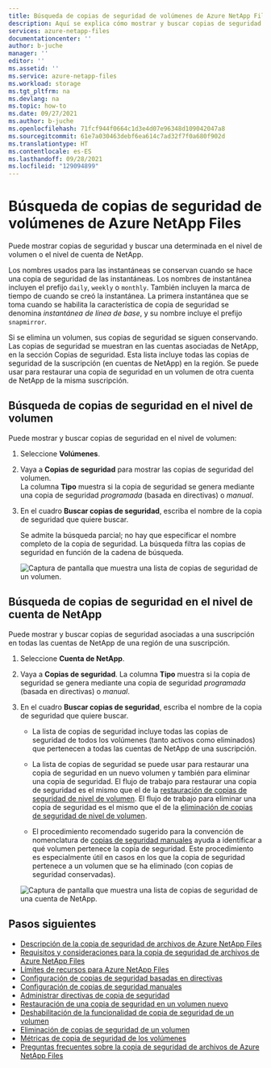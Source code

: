 ```yaml
---
title: Búsqueda de copias de seguridad de volúmenes de Azure NetApp Files | Microsoft Docs
description: Aquí se explica cómo mostrar y buscar copias de seguridad de volúmenes de Azure NetApp Files en el nivel de volumen y el nivel de cuenta de NetApp.
services: azure-netapp-files
documentationcenter: ''
author: b-juche
manager: ''
editor: ''
ms.assetid: ''
ms.service: azure-netapp-files
ms.workload: storage
ms.tgt_pltfrm: na
ms.devlang: na
ms.topic: how-to
ms.date: 09/27/2021
ms.author: b-juche
ms.openlocfilehash: 71fcf944f0664c1d3e4d07e96348d109042047a8
ms.sourcegitcommit: 61e7a030463debf6ea614c7ad32f7f0a680f902d
ms.translationtype: HT
ms.contentlocale: es-ES
ms.lasthandoff: 09/28/2021
ms.locfileid: "129094899"
---
```

# <a name="search-backups-of-azure-netapp-files-volumes"></a>Búsqueda de copias de seguridad de volúmenes de Azure NetApp Files

Puede mostrar copias de seguridad y buscar una determinada en el nivel de volumen o el nivel de cuenta de NetApp.

Los nombres usados para las instantáneas se conservan cuando se hace una copia de seguridad de las instantáneas. Los nombres de instantánea incluyen el prefijo `daily`, `weekly` o `monthly`. También incluyen la marca de tiempo de cuando se creó la instantánea. La primera instantánea que se toma cuando se habilita la característica de copia de seguridad se denomina *instantánea de línea de base*, y su nombre incluye el prefijo `snapmirror`.

Si se elimina un volumen, sus copias de seguridad se siguen conservando. Las copias de seguridad se muestran en las cuentas asociadas de NetApp, en la sección Copias de seguridad. Esta lista incluye todas las copias de seguridad de la suscripción (en cuentas de NetApp) en la región. Se puede usar para restaurar una copia de seguridad en un volumen de otra cuenta de NetApp de la misma suscripción.

## <a name="search-backups-at-volume-level"></a>Búsqueda de copias de seguridad en el nivel de volumen    

Puede mostrar y buscar copias de seguridad en el nivel de volumen:

1. Seleccione **Volúmenes**.

2. Vaya a **Copias de seguridad** para mostrar las copias de seguridad del volumen.   
    La columna **Tipo** muestra si la copia de seguridad se genera mediante una copia de seguridad *programada* (basada en directivas) o *manual*.

3. En el cuadro **Buscar copias de seguridad**, escriba el nombre de la copia de seguridad que quiere buscar.  

    Se admite la búsqueda parcial; no hay que especificar el nombre completo de la copia de seguridad. La búsqueda filtra las copias de seguridad en función de la cadena de búsqueda.

    ![Captura de pantalla que muestra una lista de copias de seguridad de un volumen.](../media/azure-netapp-files/backup-search-volume-level.png)

## <a name="search-backups-at-netapp-account-level"></a>Búsqueda de copias de seguridad en el nivel de cuenta de NetApp 

Puede mostrar y buscar copias de seguridad asociadas a una suscripción en todas las cuentas de NetApp de una región de una suscripción.   

1. Seleccione **Cuenta de NetApp**.

2. Vaya a **Copias de seguridad**.
    La columna **Tipo** muestra si la copia de seguridad se genera mediante una copia de seguridad *programada* (basada en directivas) o *manual*. 

3. En el cuadro **Buscar copias de seguridad**, escriba el nombre de la copia de seguridad que quiere buscar.

    * La lista de copias de seguridad incluye todas las copias de seguridad de todos los volúmenes (tanto activos como eliminados) que pertenecen a todas las cuentas de NetApp de una suscripción.

    * La lista de copias de seguridad se puede usar para restaurar una copia de seguridad en un nuevo volumen y también para eliminar una copia de seguridad. El flujo de trabajo para restaurar una copia de seguridad es el mismo que el de la [restauración de copias de seguridad de nivel de volumen](backup-restore-new-volume.md). El flujo de trabajo para eliminar una copia de seguridad es el mismo que el de la [eliminación de copias de seguridad de nivel de volumen](backup-delete.md).

    * El procedimiento recomendado sugerido para la convención de nomenclatura de [copias de seguridad manuales](backup-configure-manual.md) ayuda a identificar a qué volumen pertenece la copia de seguridad. Este procedimiento es especialmente útil en casos en los que la copia de seguridad pertenece a un volumen que se ha eliminado (con copias de seguridad conservadas).

    ![Captura de pantalla que muestra una lista de copias de seguridad de una cuenta de NetApp.](../media/azure-netapp-files/backup-search-account-level.png)

## <a name="next-steps"></a>Pasos siguientes  

* [Descripción de la copia de seguridad de archivos de Azure NetApp Files](backup-introduction.md)
* [Requisitos y consideraciones para la copia de seguridad de archivos de Azure NetApp Files](backup-requirements-considerations.md)
* [Límites de recursos para Azure NetApp Files](azure-netapp-files-resource-limits.md)
* [Configuración de copias de seguridad basadas en directivas](backup-configure-policy-based.md)
* [Configuración de copias de seguridad manuales](backup-configure-manual.md)
* [Administrar directivas de copia de seguridad](backup-manage-policies.md)
* [Restauración de una copia de seguridad en un volumen nuevo](backup-restore-new-volume.md)
* [Deshabilitación de la funcionalidad de copia de seguridad de un volumen](backup-disable.md)
* [Eliminación de copias de seguridad de un volumen](backup-delete.md)
* [Métricas de copia de seguridad de los volúmenes](azure-netapp-files-metrics.md#volume-backup-metrics)
* [Preguntas frecuentes sobre la copia de seguridad de archivos de Azure NetApp Files](azure-netapp-files-faqs.md#azure-netapp-files-backup-faqs)
